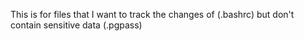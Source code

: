 This is for files that I want to track the changes of (.bashrc) but don't contain sensitive data (.pgpass)

